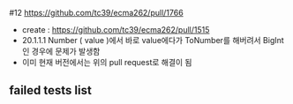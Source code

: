 #12 https://github.com/tc39/ecma262/pull/1766
- create : https://github.com/tc39/ecma262/pull/1515
- 20.1.1.1 Number ( value )에서 바로 value에다가 ToNumber를 해버려서
  BigInt인 경우에 문제가 발생함
- 이미 현재 버전에서는 위의 pull request로 해결이 됨

## failed tests list
